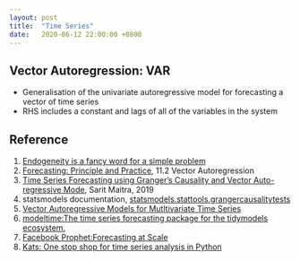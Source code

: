 ```yaml
---
layout: post
title:  "Time Series"
date:   2020-06-12 22:00:00 +0800
---
```

## Vector Autoregression: VAR

- Generalisation of the univariate autoregressive model for forecasting a vector of time series
- RHS includes a constant and lags of all of the variables in the system

## Reference

1. [Endogeneity is a fancy word for a simple problem](http://people.bu.edu/tsimcoe/code/Endog-PDW.pdf)
2. [Forecasting: Principle and Practice](https://otexts.com/fpp2/VAR.html), 11.2 Vector Autoregression
3. [Time Series Forecasting using Granger’s Causality and Vector Auto-regressive Mode](https://towardsdatascience.com/granger-causality-and-vector-auto-regressive-model-for-time-series-forecasting-3226a64889a6), Sarit Maitra, 2019
4. statsmodels documentation, [statsmodels.stattools.grangercausalitytests](https://www.statsmodels.org/stable/generated/statsmodels.tsa.stattools.grangercausalitytests.html)
5. [Vector Autoregressive Models for Mutltivariate Time Series](https://www.notion.so/bobzeng/Vector-Autoregressive-Models-for-Multivariate-Time-Series-463538e0e3614facbe5d4823d189c26c)
6. [modeltime:The time series forecasting package for the tidymodels ecosystem.](https://github.com/business-science/modeltime)
7. [Facebook Prophet:Forecasting at Scale](https://www.notion.so/bobzeng/Forecasting-at-Scale-Facebook-Prophet-131dd6b2e8cd42e1bf3f05bb6af99630)
8. [Kats: One stop shop for time series analysis in Python](https://facebookresearch.github.io/Kats/)